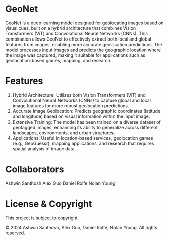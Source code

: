 # GeoNet
GeoNet is a deep learning model designed for geolocating images based on visual cues, built on a hybrid architecture that combines Vision Transformers (ViT) and Convolutional Neural Networks (CNNs). This combination allows GeoNet to effectively extract both local and global features from images, enabling more accurate geolocation predictions. The model processes input images and predicts the geographic location where the image was captured, making it suitable for applications such as geolocation-based games, mapping, and research.

# Features
1. Hybrid Architecture: Utilizes both Vision Transformers (ViT) and Convolutional Neural Networks (CNNs) to capture global and local image features for more robust geolocation predictions.
2. Accurate Image Geolocation: Predicts geographic coordinates (latitude and longitude) based on visual information within the input image.
3. Extensive Training: The model has been trained on a diverse dataset of geotagged images, enhancing its ability to generalize across different landscapes, environments, and urban structures.
4. Applications: Useful in location-based services, geolocation games (e.g., GeoGuessr), mapping applications, and research that requires spatial analysis of image data.

# Collaborators
Ashwin Santhosh
Alex Guo
Daniel Rolfe
Nolan Young

# License & Copyright
This project is subject to copyright.

© 2024 Ashwin Santhosh, Alex Guo, Daniel Rolfe, Nolan Young. All rights reserved.
